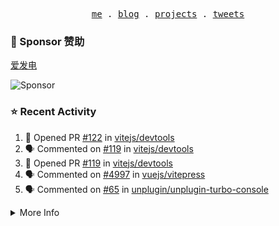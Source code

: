 <p align="center">
  <samp>
    <a href="https://yuy1n.io">me</a> .
    <a href="https://yuy1n.io/blog">blog</a> .
    <a href="https://yuy1n.io/projects">projects</a> .
    <a href="https://twitter.com/yuyinws">tweets</a>
  </samp>
</p>

### 💖 Sponsor 赞助

[爱发电](https://afdian.com/a/yuyinws)

![Sponsor](https://cdn.jsdelivr.net/gh/yuyinws/sponsors/sponsorkit/sponsors.svg)

### ⭐️ Recent Activity
<!--START_SECTION:activity-->
1. 💪 Opened PR [#122](undefined) in [vitejs/devtools](https://github.com/vitejs/devtools)
2. 🗣 Commented on [#119](https://github.com/vitejs/devtools/pull/119#issuecomment-3472157726) in [vitejs/devtools](https://github.com/vitejs/devtools)
3. 💪 Opened PR [#119](undefined) in [vitejs/devtools](https://github.com/vitejs/devtools)
4. 🗣 Commented on [#4997](https://github.com/vuejs/vitepress/issues/4997#issuecomment-3465945903) in [vuejs/vitepress](https://github.com/vuejs/vitepress)
5. 🗣 Commented on [#65](https://github.com/unplugin/unplugin-turbo-console/pull/65#issuecomment-3460700549) in [unplugin/unplugin-turbo-console](https://github.com/unplugin/unplugin-turbo-console)
<!--END_SECTION:activity-->

<details>
  <summary>
  More Info
  </summary>

[![wakatime](https://wakatime.com/badge/user/51143705-a99d-4e70-b101-fd9e1cb44e71.svg)](https://wakatime.com/@51143705-a99d-4e70-b101-fd9e1cb44e71)

<img src="https://cdn.jsdelivr.net/gh/yuyinws/yuyinws/gitmand.svg" />
<br />
<img src="https://card.yuy1n.io/card/76561198340841543/dark,bg-game-1850570" />
<br />
<img src="https://cdn.jsdelivr.net/gh/yuyinws/yuyinws/github-metrics.svg" />
</details>
